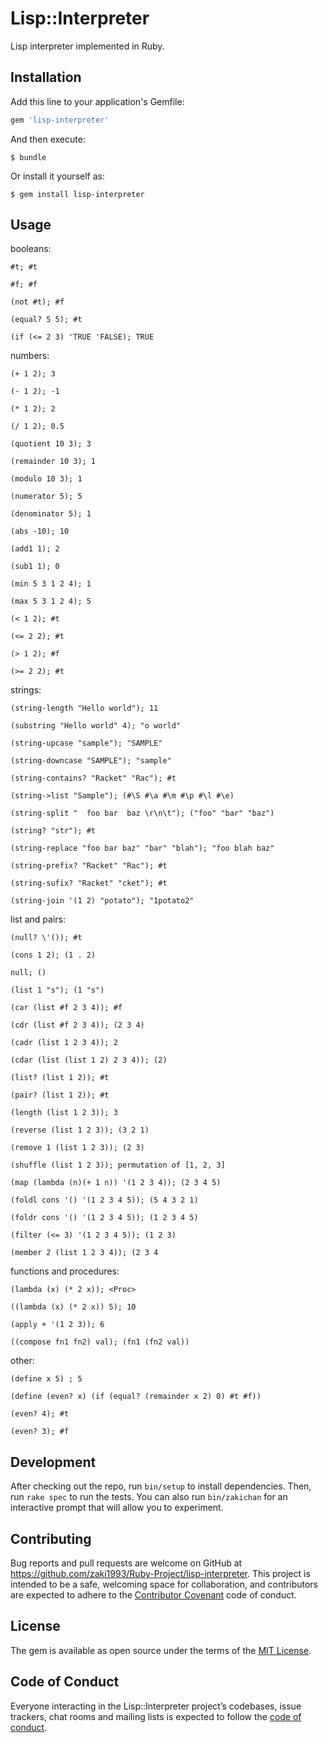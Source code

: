 ﻿# Lisp::Interpreter
Lisp interpreter implemented in Ruby.

## Installation

Add this line to your application's Gemfile:

```ruby
gem 'lisp-interpreter'
```

And then execute:

    $ bundle

Or install it yourself as:

    $ gem install lisp-interpreter

## Usage
booleans:

    #t; #t
    
    #f; #f
    
    (not #t); #f
    
    (equal? 5 5); #t
    
    (if (<= 2 3) 'TRUE 'FALSE); TRUE
    
numbers:
    
    (+ 1 2); 3
    
    (- 1 2); -1
    
    (* 1 2); 2
    
    (/ 1 2); 0.5
    
    (quotient 10 3); 3
    
    (remainder 10 3); 1
    
    (modulo 10 3); 1
    
    (numerator 5); 5
    
    (denominator 5); 1
    
    (abs -10); 10
    
    (add1 1); 2
    
    (sub1 1); 0
    
    (min 5 3 1 2 4); 1
    
    (max 5 3 1 2 4); 5
    
    (< 1 2); #t
    
    (<= 2 2); #t
    
    (> 1 2); #f
    
    (>= 2 2); #t
    
strings:
    
    (string-length "Hello world"); 11
    
    (substring "Hello world" 4); "o world"
    
    (string-upcase "sample"); "SAMPLE"
    
    (string-downcase "SAMPLE"); "sample"
    
    (string-contains? "Racket" "Rac"); #t
    
    (string->list "Sample"); (#\S #\a #\m #\p #\l #\e)
    
    (string-split "  foo bar  baz \r\n\t"); ("foo" "bar" "baz")
    
    (string? "str"); #t
    
    (string-replace "foo bar baz" "bar" "blah"); "foo blah baz"
    
    (string-prefix? "Racket" "Rac"); #t
    
    (string-sufix? "Racket" "cket"); #t
    
    (string-join '(1 2) "potato"); "1potato2"
    
list and pairs:
    
    (null? \'()); #t
    
    (cons 1 2); (1 . 2)
    
    null; ()
    
    (list 1 "s"); (1 "s")
    
    (car (list #f 2 3 4)); #f
    
    (cdr (list #f 2 3 4)); (2 3 4)
    
    (cadr (list 1 2 3 4)); 2
    
    (cdar (list (list 1 2) 2 3 4)); (2)
    
    (list? (list 1 2)); #t
    
    (pair? (list 1 2)); #t
    
    (length (list 1 2 3)); 3
    
    (reverse (list 1 2 3)); (3 2 1)
    
    (remove 1 (list 1 2 3)); (2 3)
    
    (shuffle (list 1 2 3)); permutation of [1, 2, 3]
    
    (map (lambda (n)(+ 1 n)) '(1 2 3 4)); (2 3 4 5)
    
    (foldl cons '() '(1 2 3 4 5)); (5 4 3 2 1)
    
    (foldr cons '() '(1 2 3 4 5)); (1 2 3 4 5)
    
    (filter (<= 3) '(1 2 3 4 5)); (1 2 3)
    
    (member 2 (list 1 2 3 4)); (2 3 4
    
functions and procedures:
    
    (lambda (x) (* 2 x)); <Proc>
    
    ((lambda (x) (* 2 x)) 5); 10
    
    (apply + '(1 2 3)); 6
    
    ((compose fn1 fn2) val); (fn1 (fn2 val))
    
other:
    
    (define x 5) ; 5
    
    (define (even? x) (if (equal? (remainder x 2) 0) #t #f))
    
    (even? 4); #t
    
    (even? 3); #f
    
## Development

After checking out the repo, run `bin/setup` to install dependencies. Then, run `rake spec` to run the tests. You can also run `bin/zakichan` for an interactive prompt that will allow you to experiment.

## Contributing

Bug reports and pull requests are welcome on GitHub at https://github.com/zaki1993/Ruby-Project/lisp-interpreter. This project is intended to be a safe, welcoming space for collaboration, and contributors are expected to adhere to the [Contributor Covenant](http://contributor-covenant.org) code of conduct.

## License

The gem is available as open source under the terms of the [MIT License](http://opensource.org/licenses/MIT).

## Code of Conduct

Everyone interacting in the Lisp::Interpreter project’s codebases, issue trackers, chat rooms and mailing lists is expected to follow the [code of conduct](https://github.com/zaki1993/Ruby-Project/lisp-interpreter/blob/master/CODE_OF_CONDUCT.md).
